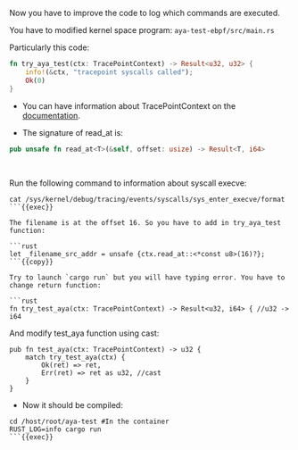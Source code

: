 Now you have to improve the code to log which commands are executed.

You have to modified kernel space program: `aya-test-ebpf/src/main.rs`

Particularly this code:
```rust
fn try_aya_test(ctx: TracePointContext) -> Result<u32, u32> {
    info!(&ctx, "tracepoint syscalls called");
    Ok(0)
}
```
* You can have information about TracePointContext on the [documentation](https://docs.rs/aya-ebpf/latest/aya_ebpf/programs/tracepoint/struct.TracePointContext.html).

* The signature of read_at is:

```rust
pub unsafe fn read_at<T>(&self, offset: usize) -> Result<T, i64>
```

<br>

Run the following command to information about syscall execve:
```plain
cat /sys/kernel/debug/tracing/events/syscalls/sys_enter_execve/format
```{{exec}}

The filename is at the offset 16. So you have to add in try_aya_test function:

```rust
let _filename_src_addr = unsafe {ctx.read_at::<*const u8>(16)?};
```{{copy}}

Try to launch `cargo run` but you will have typing error. You have to change return function:

```rust
fn try_test_aya(ctx: TracePointContext) -> Result<u32, i64> { //u32 -> i64
```

And modify test_aya function using cast:
```rust{4}
pub fn test_aya(ctx: TracePointContext) -> u32 {
    match try_test_aya(ctx) {
        Ok(ret) => ret,
        Err(ret) => ret as u32, //cast
    }
}
```

* Now it should be compiled:
```plain
cd /host/root/aya-test #In the container
RUST_LOG=info cargo run
```{{exec}}
